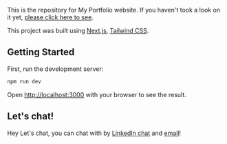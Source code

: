 This is the repository for My Portfolio website. If you haven't took a look on it yet, [please click here to see](https://ferreiralucas.dev/).

This project was built using [Next.js](https://nextjs.org/), [Tailwind CSS](https://tailwindcss.com/docs/guides/nextjs).

## Getting Started

First, run the development server:

```bash
npm run dev
```

Open [http://localhost:3000](http://localhost:3000) with your browser to see the result.

## Let's chat!

Hey Let's chat, you can chat with by [LinkedIn chat](https://www.linkedin.com/in/lucasferreiralsf/) and [email](mailto:contact@ferreiralucas.dev)!
